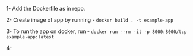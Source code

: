 1- Add the Dockerfile as in repo.  
  
2- Create image of app by running - ```docker build . -t example-app```  
  
3- To run the app on docker, run - ```docker run --rm -it -p 8000:8000/tcp example-app:latest```  
  
4- 